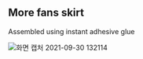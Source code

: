 More fans skirt
----------------

Assembled using instant adhesive glue

![화면 캡처 2021-09-30 132114](https://user-images.githubusercontent.com/16078263/135386791-28a40b38-ff9a-4dd9-9309-b599c2f849a0.png)
